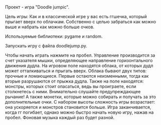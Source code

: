 Проект - игра "Doodle jumpic".

Цель игры: Как и в классической игре у вас есть ггшечка, который прыгает вверх по облачкам. Собственно с целью забраться как можно выше и набрать как можно больше очков.

Используемые библиотеки: pygame и random.

Запускать игру с файла doodlejump.py.

Чтобы начать играть нажмите на пробел. Управление производится за счет указателя мышки, определяющее направление горизонтального движения дудла. На игровом поле находятся облака, от которых дудл может отталкиваться и прыгать вверх. Облака бывают двух типов: прочные и ломающиеся. Первые остаются неизменными, тогда как вторые разрушаются от прыжка дудла. Также на поле находятся: монстры, которых стоит опасаться, ведь вы проиграете, если столкнетесь с ними. Внимательно слушайте предупреждающее рычание! А также монетки, которые можно собирать и получать за это дополнительные очки. С набором высоты сложность игры возрастает: она ускоряется и монстров становится больше. Игра заканчивается, когда гг погибает, однако можно быстро начать новую игру, нажав на пробел. Фоновая музыка каждый раз будет разной.
